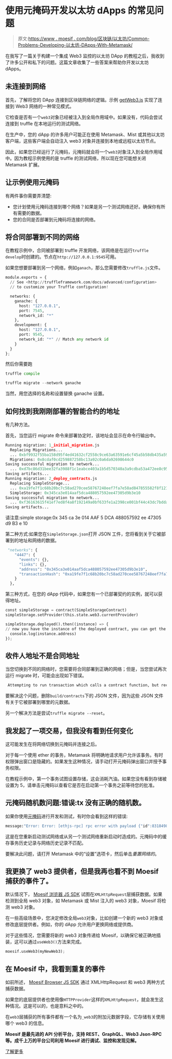 # 使用元掩码开发以太坊 dApps 的常见问题

> 原文:[https://www . moesif . com/blog/区块链/以太坊/Common-Problems-Developing-以太坊-DApps-With-Metamask/](https://www.moesif.com/blog/blockchain/ethereum/Common-Problems-Developing-Ethereum-DApps-With-Metamask/)

在我写了一篇关于构建一个集成 Web3 监控的以太坊 DApp 的教程之后，我收到了许多公开和私下的问题。这篇文章收集了一些答案来帮助你开发以太坊 dApps。

## 未连接到网络

首先，了解将您的 DApp 连接到区块链网络的逻辑。示例 [getWeb3.js](https://github.com/Moesif/moesif-ethereum-js-example/blob/master/src/utils/getWeb3.js) 实现了连接到 Web3 网络的一种常见模式。

它检查是否有一个`web3`对象已经被注入到全局作用域中。如果没有，代码会尝试连接到 truffle 在本地运行的测试网络。

在生产中，您的 dApp 的许多用户可能正在使用 Metamask、Mist 或其他以太坊客户端，这些客户端会自动注入 web3 对象并连接到本地或远程以太坊节点。

因此，如果您已经运行了元掩码，元掩码就会将一个`web3`对象注入到全局作用域中。因为教程示例使用的是 truffle 的测试网络，所以现在您可能想关闭 Metamask 扩展。

## 让示例使用元掩码

有两件事你需要弄清楚:

*   您计划使用元掩码连接到哪个网络？如果是另一个测试网络还好。确保你有所有需要的数据。
*   您的合同是否部署到元掩码将连接的网络。

## 将合同部署到不同的网络

在教程示例中，合同被部署到 truffle 开发网络，该网络是在运行`truffle develop`时创建的。节点在`http://127.0.0.1:9545`可用。

如果您想要部署到另一个网络，例如`ganach`，那么您需要修改`truffle.js`文件。

```py
module.exports = {
  // See <http://truffleframework.com/docs/advanced/configuration>
  // to customize your Truffle configuration!

  networks: {
    ganache: {
      host: "127.0.0.1",
      port: 7545,
      network_id: "*"
    },
    development: {
      host: "127.0.0.1",
      port: 9545,
      network_id: "*" // Match any network id
    }
  }
}; 
```

然后你需要跑

```py
truffle compile

truffle migrate --network ganache 
```

当然，用您选择的名称和设置替换 ganache 设置。

## 如何找到我刚刚部署的智能合约的地址

有几种方法。

首先，当您运行 migrate 命令来部署协定时，该地址会显示在命令行输出中。

```py
Running migration: 1_initial_migration.js
  Replacing Migrations...
  ... 0xbf9932f55ba158d95f4ed41632cf2558c9ce63a63591e6cf45a5b58db435a598
  Migrations: 0x8cdaf0cd259887258bc13a92c0a6da92698644c0
Saving successful migration to network...
  ... 0xd7bc86d31bee32fa3988f1c1eabce403a1b5d570340a3a9cdba53a472ee8c956
Saving artifacts...
Running migration: 2_deploy_contracts.js
  Replacing SimpleStorage...
  ... 0xa19fe7f1c68b20bc7c58ad270cee58767248eef7fa7e58ad847855582f8f1212
  SimpleStorage: 0x345ca3e014aaf5dca488057592ee47305d9b3e10
Saving successful migration to network...
  ... 0xf36163615f41ef7ed8f4a8f192149a0bf633fe1a2398ce001bf44c43dc7bdda0
Saving artifacts... 
```

请注意:simple storage:0x 345 ca 3e 014 AAF 5 DCA 488057592 ee 47305 d9 B3 e 10

第二种方式:如果您在`SimpleStorage.json`打开 JSON 工件，您将看到关于它被部署到的地址和网络的数据。

```py
 "networks": {
    "4447": {
      "events": {},
      "links": {},
      "address": "0x345ca3e014aaf5dca488057592ee47305d9b3e10",
      "transactionHash": "0xa19fe7f1c68b20bc7c58ad270cee58767248eef7fa7e58ad847855582f8f1212"
    }
  }, 
```

第三种方式，在您的 dApp 代码中，如果您有一个已部署契约的实例，就可以获得地址。

```py
const simpleStorage = contract(SimpleStorageContract)
simpleStorage.setProvider(this.state.web3.currentProvider)

simpleStorage.deployed().then((instance) => {
// now you have the instance of the deployed contract, you can get the address.
  console.log(instance.address)
}); 
```

## 收件人地址不是合同地址

当您切换到不同的网络时，您需要将合同部署到正确的网络；但是，当您尝试再次运行 migrate 时，可能会出现如下错误。

```py
 Attempting to run transaction which calls a contract function, but recipient address 0x8cdaf0cd259887258bc13a92c0a6da92698644c0 is not a contract address 
```

要解决这个问题，删除`build/contracts`下的 JSON 文件，因为这些 JSON 文件有关于它被部署到哪里的元数据。

另一个解决方法是尝试`truffle migrate --reset`。

## 我发起了一项交易，但我没有看到任何变化

这可能发生在将网络切换到元掩码并连接之后。

对于每一个使用 ether 的事务，Metamask 将明确地请求用户允许该事务。有时权限弹出窗口是隐藏的。如果发生这种情况，请手动打开元掩码弹出窗口并授予事务权限。

在教程示例中，第一个事务试图设置存储，这会消耗汽油。如果您没有看到存储被设置为 5，请单击元掩码以查看它是否在启动第一个事务之前等待您的批准。

## 元掩码随机数问题:错误:tx 没有正确的随机数。

如果你使用[元掩码](https://metamask.io/)进行开发和测试，有时你会看到这样的错误:

```py
message:"Error: Error: [ethjs-rpc] rpc error with payload {"id":8318498190067,"jsonrpc":"2.0","params":["0xf88914843b9aca0082f3ff94345ca3e014aaf5dca488057592ee47305d9b3e1080a460fe47b10000000000000000000000000000000000000000000000000000000000000019822d46a0a3ecf94d503161fbbf914c90c0b18fedf86a382b126314d71b5ec11bf0985b92a0468281983291f396cd02c80f4428898e51d258f57548ddf483da08962a02ad22"],"method":"eth_sendRawTransaction"} Error: Error: the tx doesn't have the correct nonce. account has nonce of: 4 tx has nonce of: 20 
```

这是在您重新启动测试网络或从另一个测试网络重新启动时造成的。元掩码中的缓存事务历史记录与网络历史记录不匹配。

要解决此问题，请打开 Metamask 中的“设置”选项卡，然后单击*重置网络的*。

## 我更换了 web3 提供者，但是我再也看不到 Moesif 捕获的事件了。

默认情况下， [Moesif 浏览器 JS SDK](https://www.moesif.com/docs/client-integration/browser-js/) 试图在`XMLHttpRequest`层捕获数据。如果检测到全局 web3 对象，如 Metamask 或 Mist 注入的 web3 对象，Moesif 将检测 web3 对象。

在一些高级场景中，您决定修改全局`web3`对象，比如创建一个新的 web3 对象或修改底层提供者。例如，你的 dApp 允许用户更换网络或提供商。

对于这些情况，您需要将新的 web3 对象传递给 Moesif，以确保它被正确地插装，这可以通过`useWeb3()`方法来完成。

```py
moesif.useWeb3(myNewWeb3); 
```

## 在 Moesif 中，我看到重复的事件

如前所述， [Moesif Browser JS SDK](https://www.moesif.com/docs/client-integration/browser-js/) 通过 XMLHttpRequest 和 web3 两种方式捕获数据。

如果您的底层提供者也使用像`HTTPProvider`这样的`XMLHttpRequest`，就会发生这种情况。这是可以的，也是意料之中的。

在`web3`层捕获的所有事件都有一个名为`_web3`的附加元数据字段，它存储有关使用哪个 web3 的信息。

**Moesif 是最先进的 API 分析平台，支持 REST、GraphQL、Web3 Json-RPC 等。成千上万的平台公司利用 Moesif 进行调试、监控和发现见解。**

[了解更多](https://www.moesif.com?utm_source=blog)